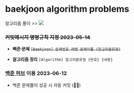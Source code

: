 # baekjoon algorithm problems

알고리즘 풀이 >> <a href="https://blog.naver.com/PostList.naver?blogId=baekhannah&from=postList&categoryNo=26"><img src="https://img.shields.io/badge/BLOG-03C75a?style=flat-square&logo=Naver&logoColor=white"/></a>

### ~~커밋메시지 명명규칙 지정 2023-05-14~~

- ~~**백준 문제**~~
  ~~`[Baekjoon] 문제번호 레벨 문제이름 (알고리즘유형)`~~

- **알고리즘 정리**
  `[Algorithm] 알고리즘유형 {번호} {내용}`

### [백준 허브](https://chrome.google.com/webstore/detail/%EB%B0%B1%EC%A4%80%ED%97%88%EB%B8%8Cbaekjoonhub/ccammcjdkpgjmcpijpahlehmapgmphmk?hl=ko) 이용 2023-06-12

- 백준 문제풀이 성공 시 자동 커밋 (🐶🍯)
